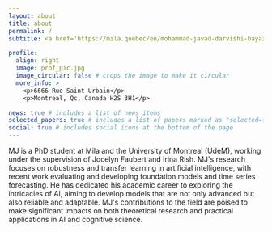 ```yaml
---
layout: about
title: about
permalink: /
subtitle: <a href='https://mila.quebec/en/mohammad-javad-darvishi-bayazi-darvishi-bayazi'>Mila</a>. Umontreal, Montreal, Canada.

profile:
  align: right
  image: prof_pic.jpg
  image_circular: false # crops the image to make it circular
  more_info: >
    <p>6666 Rue Saint-Urbain</p>
    <p>Montreal, Qc, Canada H2S 3H1</p>

news: true # includes a list of news items
selected_papers: true # includes a list of papers marked as "selected={true}"
social: true # includes social icons at the bottom of the page
---
```


MJ is a PhD student at Mila and the University of Montreal (UdeM), working under the supervision of Jocelyn Faubert and Irina Rish. MJ's research focuses on robustness and transfer learning in artificial intelligence, with recent work evaluating and developing foundation models and time series forecasting. He has dedicated his academic career to exploring the intricacies of AI, aiming to develop models that are not only advanced but also reliable and adaptable. MJ's contributions to the field are poised to make significant impacts on both theoretical research and practical applications in AI and cognitive science.

<!-- Write your biography here. Tell the world about yourself. Link to your favorite [subreddit](http://reddit.com). You can put a picture in, too. The code is already in, just name your picture `prof_pic.jpg` and put it in the `img/` folder. -->

<!-- Put your address / P.O. box / other info right below your picture. You can also disable any of these elements by editing `profile` property of the YAML header of your `_pages/about.md`. Edit `_bibliography/papers.bib` and Jekyll will render your [publications page](/al-folio/publications/) automatically.

Link to your social media connections, too. This theme is set up to use [Font Awesome icons](https://fontawesome.com/) and [Academicons](https://jpswalsh.github.io/academicons/), like the ones below. Add your Facebook, Twitter, LinkedIn, Google Scholar, or just disable all of them. -->
